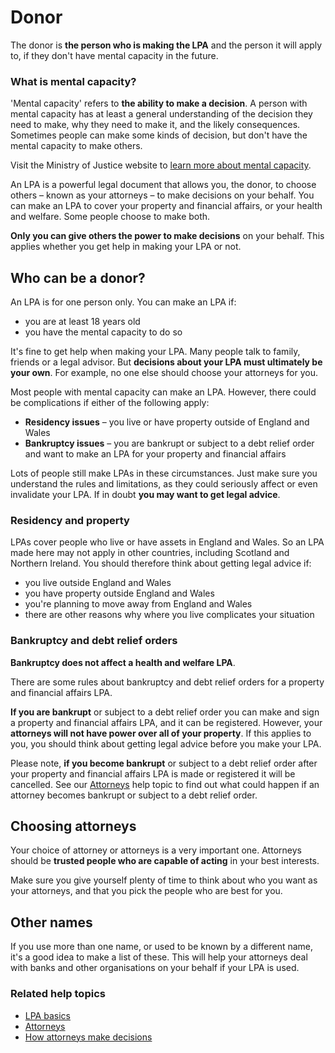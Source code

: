 # Donor

The donor is **the person who is making the LPA** and the person it will apply to, if they don't have mental capacity in the future.

### What is mental capacity?

'Mental capacity' refers to **the ability to make a decision**. A person with mental capacity has at least a general understanding of the decision they need to make, why they need to make it, and the likely consequences. Sometimes people can make some kinds of decision, but don't have the mental capacity to make others.

Visit the Ministry of Justice website to <a href="http://www.justice.gov.uk/protecting-the-vulnerable/mental-capacity-act" rel="external" target="_blank">learn more about mental capacity</a>.

An LPA is a powerful legal document that allows you, the donor, to choose others – known as your attorneys – to make decisions on your behalf. You can make an LPA to cover your property and financial affairs, or your health and welfare. Some people choose to make both.

**Only you can give others the power to make decisions** on your behalf. This applies whether you get help in making your LPA or not.

## Who can be a donor?
An LPA is for one person only. You can make an LPA if:

* you are at least 18 years old
* you have the mental capacity to do so

It's fine to get help when making your LPA. Many people talk to family, friends or a legal advisor. But **decisions about your LPA must ultimately be your own**. For example, no one else should choose your attorneys for you.

Most people with mental capacity can make an LPA. However, there could be complications if either of the following apply:

* **Residency issues** – you live or have property outside of England and Wales
* **Bankruptcy issues** – you are bankrupt or subject to a debt relief order and want to make an LPA for your property and financial affairs

Lots of people still make LPAs in these circumstances. Just make sure you understand the rules and limitations, as they could seriously affect or even invalidate your LPA. If in doubt **you may want to get legal advice**.

### Residency and property

LPAs cover people who live or have assets in England and Wales. So an LPA made here may not apply in other countries, including Scotland and Northern Ireland. You should therefore think about getting legal advice if:

* you live outside England and Wales
* you have property outside England and Wales
* you're planning to move away from England and Wales
* there are other reasons why where you live complicates your situation

### Bankruptcy and debt relief orders

**Bankruptcy does not affect a health and welfare LPA**.

There are some rules about bankruptcy and debt relief orders for a property and financial affairs LPA.

**If you are bankrupt** or subject to a debt relief order you can make and sign a property and financial affairs LPA, and it can be registered. However, your **attorneys will not have power over all of your property**. If this applies to you, you should think about getting legal advice before you make your LPA.

Please note, **if you become bankrupt** or subject to a debt relief order after your property and financial affairs LPA is made or registered it will be cancelled. See our [Attorneys](#/help/attorneys) help topic to find out what could happen if an attorney becomes bankrupt or subject to a debt relief order.


## Choosing attorneys
Your choice of attorney or attorneys is a very important one. Attorneys should be **trusted people who are capable of acting** in your best interests.

Make sure you give yourself plenty of time to think about who you want as your attorneys, and that you pick the people who are best for you.

## Other names
If you use more than one name, or used to be known by a different name, it's a good idea to make a list of these. This will help your attorneys deal with banks and other organisations on your behalf if your LPA is used.

### Related help topics
* [LPA basics](#/help/lpa-basics)
* [Attorneys](#/help/attorneys)
* [How attorneys make decisions](#/help/how-attorneys-make-decisions)

